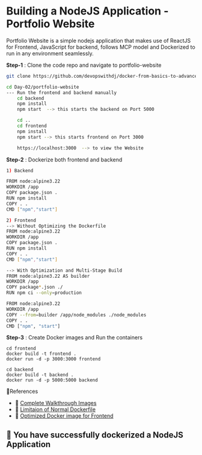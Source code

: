 # Building a NodeJS Application - Portfolio Website

Portfolio Website is a simple nodejs application that makes use of ReactJS for Frontend, JavaScript for backend, follows MCP model and Dockerized to run in any environment seamlessly.

**Step-1** : Clone the code repo and navigate to portfolio-website
```bash
git clone https://github.com/devopswithdj/docker-from-basics-to-advanced.git

cd Day-02/portfolio-website
--- Run the frontend and backend manually
    cd backend
    npm install 
    npm start  --> this starts the backend on Port 5000

    cd ..
    cd frontend
    npm install
    npm start --> this starts frontend on Port 3000

    https://localhost:3000  --> to view the Website
```

**Step-2** : Dockerize both frontend and backend
```bash
1) Backend

FROM node:alpine3.22
WORKDIR /app
COPY package.json .
RUN npm install
COPY . .
CMD ["npm","start"]

2) Frontend
--> Without Optimizing the Dockerfile
FROM node:alpine3.22
WORKDIR /app
COPY package.json .
RUN npm install
COPY . .
CMD ["npm","start"]

--> With Optimization and Multi-Stage Build
FROM node:alpine3.22 AS builder
WORKDIR /app
COPY package*.json ./
RUN npm ci --only=production

FROM node:alpine3.22
WORKDIR /app
COPY --from=builder /app/node_modules ./node_modules
COPY . .
CMD ["npm", "start"]

```
**Step-3** : Create Docker images and Run the containers
```docker
cd frontend
docker build -t frontend .
docker run -d -p 3000:3000 frontend

cd backend
docker build -t backend .
docker run -d -p 5000:5000 backend
```
📖References
- 📸 [Complete Walkthrough Images](../assets/Day-02/)
- 📸 [Limitaion of Normal Dockerfile](./need-for-multi-stage-build.png)
- 📸 [Optimized Docker image for Frontend](./multistage-build-for-frontend.png)


🥳 You have successfully dockerized a NodeJS Application
---